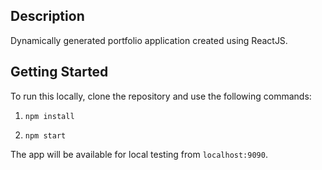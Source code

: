 ## Description

Dynamically generated portfolio application created using ReactJS.

## Getting Started

To run this locally, clone the repository and use the following commands:

1. `npm install`

2. `npm start`

The app will be available for local testing from `localhost:9090`.
